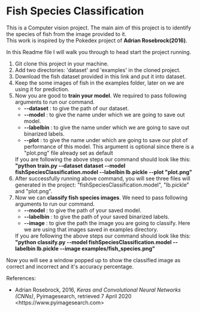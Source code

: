 # Fish Species Classification
This is a Computer vision project. The main aim of this project is to identify the species of fish from the image provided to it.<br>
This work is inspired by the Pokedex project of <b>Adrian Rosebrock(2016)</b>.

In this Readme file I will walk you through to head start the project running.

<ol>
<li>Git clone this project in your machine.</li>

<li>Add two directories: 'dataset' and 'examples' in the cloned project.</li>

<li>Download the fish dataset provided in this link and put it into dataset.</li>

<li>Keep the some images of fish in the examples folder, later on we are using it for prediction.</li>

<li>Now you are good to <b>train your model</b>. We required to pass following arguments to run our command.
    <ul>
        <li>
            <b>--dataset</b> :  to give the path of our dataset.
        </li>
        <li>
            <b>--model</b> :  to give the name under which we are going to save out model.
        </li>
        <li>
            <b>--labelbin</b> :  to give the name under which we are going to save out binarized labels.
        </li>
        <li>
            <b>--plot</b> :  to give the name under which are going to save our plot of performance of this model. This argument is optional since there is a "plot.png" file already set as default
        </li>
    </ul>
    If you are following the above steps our command should look like this:<br>
    <b>"python train.py --dataset dataset --model fishSpeciesClassification.model --labelbin lb.pickle --plot "plot.png"</b> 
</li>

<li>After successfully running above command, you will see three files will generated in the project: "fishSpeciesClassification.model", "lb.pickle" and "plot.png".</li>

<li>Now we can <b>classify fish species images</b>. We need to pass following arguments to run our command.
    <ul>
        <li>
            <b>--model</b> :  to give the path of your saved model.
        </li>
        <li>
            <b>--labelbin</b> :  to give the path of your saved binarized labels.
        </li>
         <li>
            <b>--image</b> :  to give the path the image you are going to classify. Here we are using that images saved in examples directory.
        </li>
    </ul>
    If you are following the above steps our command should look like this:<br>
    <b> "python classify.py --model fishSpeciesClassification.model --labelbin lb.pickle --image examples/fish_species.png"</b>
</li>
</ol>
Now you will see a window popped up to show the classified image as correct and incorrect and it's accuracy percentage.<br>

<p>References:
    <ul>
        <li>Adrian Rosebrock, 2016, <i>Keras and Convolutional Neural Networks (CNNs)</i>, Pyimagesearch, retrieved 7 April 2020 &lt;https://www.pyimagesearch.com&gt; </li>
    </ul>
</p>
